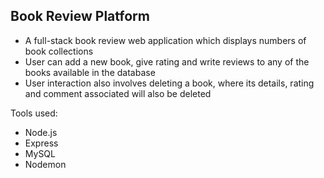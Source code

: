 ## Book Review Platform

- A full-stack book review web application which displays numbers of book collections
- User can add a new book, give rating and write reviews to any of the books available in the database
- User interaction also involves deleting a book, where its details, rating and comment associated will also be deleted

Tools used:
- Node.js
- Express
- MySQL
- Nodemon
